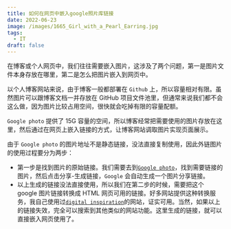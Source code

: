 ```yaml
---
title: 如何在网页中嵌入google照片库链接
date: 2022-06-23
image: /images/1665_Girl_with_a_Pearl_Earring.jpg
tags:
  - IT
draft: false
---
```


在博客或个人网页中，我们往往需要嵌入图片，这涉及了两个问题，第一是图片文件本身存放在哪里，第二是怎么把图片嵌入到网页中。

<!-- excerpt -->

以个人博客网站来说，由于博客一般都部署在 `Github` 上，所以容量相对有限。虽然图片可以跟博客文档一并存放在 GitHub 项目文件池里，但通常来说我们都不会这么做，因为图片比较占用空间，很快就会吃掉有限的容量配额。

`Google photo` 提供了 15G 容量的空间，所以博客经常把需要使用的图片存放在这里，然后通过在网页上嵌入链接的方式，让博客网站调取图片实现页面展示。

由于 `Google photo` 的图片地址不是静态链接，没法直接复制使用，因此外链图片的使用过程要分为两步：

- 第一步是找到图片的原始链接。我们需要去到[`Google photo`](https://photos.google.com/)，找到需要链接的图片，然后点击分享-生成链接，`Google` 会自动生成一个图片分享链接。
- 以上生成的链接没法直接使用，所以我们在第二步的时候，需要把这个 google 图片链接转换成 HTML 网页可用的链接。好多网站提供这种转换服务，我自己使用过[`digital inspiration`](https://www.labnol.org/embed/google/photos/)的网站，证实可用。当然，如果以上的链接失效，完全可以搜索到其他类似的网站功能。这里生成的链接，就可以直接嵌入网页使用了。
